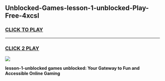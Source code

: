 
## Unblocked-Games-lesson-1-unblocked-Play-Free-4xcsl
<h3>
<a href="https://premium76.site?title=lesson-1-unblocked&ref=23A">CLICK TO PLAY</a></h3>
<hr>

<h3>
<a href="https://premium76.site?title=lesson-1-unblocked&ref=23A">CLICK 2 PLAY</a>
  
</h3>

<a href="https://premium76.site?title=lesson-1-unblocked&ref=23A"><img src="https://clearcache.store/games.png"></a>


**lesson-1-unblocked games unblocked: Your Gateway to Fun and Accessible Online Gaming**
